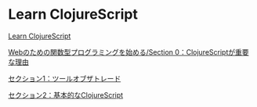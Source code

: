 # Learn ClojureScript

[Learn ClojureScript](https://www.learn-clojurescript.com/)

[Webのための関数型プログラミングを始める/Section 0：ClojureScriptが重要な理由](000_00.md)

[セクション1：ツールオブザトレード](001_00.md)

[セクション2：基本的なClojureScript](002_00.md)
